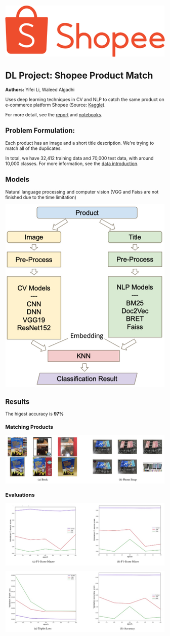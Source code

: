 ![](/Assets/shopee.png)

# DL Project: Shopee Product Match

**Authors:** Yifei Li, Waleed Algadhi

Uses deep learning techniques in CV and NLP to catch the same product on e-commerce platform Shopee (Source: [Kaggle](https://www.kaggle.com/c/shopee-product-matching/overview)).

For more detail, see the [report](/Shopee_Product_Match_Report.pdf) and [notebooks](/Notebooks).

## Problem Formulation:

Each product has an image and a short title description. We're trying to match all of the duplicates.

In total, we have 32,412 training data and 70,000 test data, with around 10,000 classes. For more information, see the [data introduction](https://www.kaggle.com/c/shopee-product-matching/data).

## Models

Natural language processing and computer vision (VGG and Faiss are not finished due to the time limitation)

![](Assets/arch-overall.jpg)

## Results

The higest accuracy is **97%**

### Matching Products

![](Assets/match-products.jpg)

### Evaluations

![](Assets/f1-score.jpg)

![](Assets/triplet-and-acc.jpg)

